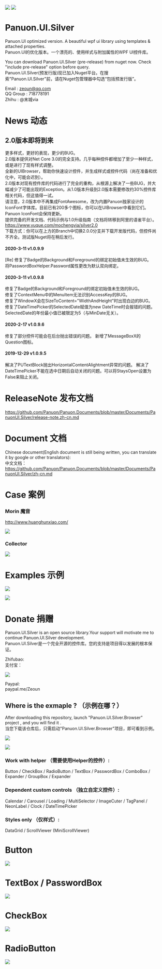 <a href="https://996.icu" target='_blank'><img src="https://img.shields.io/badge/link-996.icu-red.svg"></a>
<a href="https://996.icu" target='_blank'><img src="https://camo.githubusercontent.com/8948ee9e753309fa3e978b3a0bdeda5a0c3f98ec/68747470733a2f2f696d672e736869656c64732e696f2f62616467652f2e6e65742d253345253344342e302d626c75652e737667"></a>

# Panuon.UI.Silver
Panuon.UI optimized version. A beautiful wpf ui library using templates &amp; attached properties.  
Panuon.UI的优化版本。一个漂亮的、使用样式与附加属性的WPF UI控件库。

You can download Panuon.UI.Silver (pre-release) from nuget now. Check "include pre-release" option before query.  
Panuon.UI.Silver(预发行版)现已加入Nuget平台。在搜索"Panuon.UI.Silver"前，请在Nuget包管理器中勾选“包括预发行版”。  

Email : zeoun@qq.com  
QQ Group : 718778191  
Zhihu : @末城via

# News 动态  

## 2.0版本即将到来
更多样式，更好的表现，更少的BUG。  
2.0版本提供对Net Core 3.0的完全支持。几乎每种控件都增加了至少一种样式，或是进行了现有样式调整。  
全新的UIBrowser，帮助你快速设计控件，并生成样式或控件代码（尚在准备和优化中，可能会迟到）。  
2.0版本对现有控件库的代码进行了完全的重构，从根源上解决了一些BUG，并大幅减少了可能出现的Exception。从1.0版本升级到2.0版本需要修改约30%控件库相关代码，但这值得一试。  
请注意，2.0版本中不再集成FontAwesome，改为内置Panuon独家设计的IconFont字体库。目前已有200多个图标，你可以在UIBrowser中看到它们。Panuon IconFont会保持更新。  
提供完备的开发文档、代码示例与1.0升级指南（文档将转移到阿里的语雀平台）。https://www.yuque.com/mochengvia/silver2.0   
下载方式：你可以在上方的Branch中切换2.0.0分支并下载开发版代码，但控件尚不齐全。测试版Nuget将在稍后发行。  

#### 2020-3-11 v1.0.9.9
[Re] 修复了Badge的Background和Foreground的绑定初始值未生效的BUG。  
将PasswordBoxHelper.Password属性更改为默认双向绑定。

#### 2020-3-11 v1.0.9.8
修复了Badge的Background和Foreground的绑定初始值未生效的BUG。  
修复了ContextMenu中的MenuItem无法识别AccessKey的BUG。  
修复了WindowX会在SizeToContent="WidthAndHeight"时出现白边的BUG。  
修复了DateTimePicker的SelectedDate赋值为new DateTime时会报错的问题。SelectedDate的年份最小值已被限定为5（与MinDate无关）。  

#### 2020-2-17 v1.0.9.6
修复了部分控件可能会在后台抛出错误的问题。
新增了MessageBoxX的Question图标。

#### 2019-12-29 v1.0.9.5
解决了PUTextBlock抛出HorizontalContentAlightment异常的问题。
解决了DateTimePicker不能在选中日期后自动关闭的问题。可以将StaysOpen设置为False来阻止关闭。

# ReleaseNote 发布文档  

https://github.com/Panuon/Panuon.Documents/blob/master/Documents/PanuonUI.Silver/release-note.zh-cn.md

# Document 文档

Chinese document(English document is still being written, you can translate it by google or other translators):  
中文文档：  
https://github.com/Panuon/Panuon.Documents/blob/master/Documents/PanuonUI.Silver/zh-cn.md

# Case 案例  

### Morin 魔音

http://www.huanghunxiao.com/  
  
![](https://panuonui-silver-1252047526.cos.ap-chengdu.myqcloud.com/case_morin_4.png)  

### Collector 

![](https://panuonui-silver-1252047526.cos.ap-chengdu.myqcloud.com/case_collector_1.png)  

# Examples 示例  

![](https://panuonui-silver-1252047526.cos.ap-chengdu.myqcloud.com/window_1.png)

![](https://panuonui-silver-1252047526.cos.ap-chengdu.myqcloud.com/window_2.png)

# Donate  捐赠
Panuon.UI.Silver is an open source library.Your support will motivate me to continue Panuon.UI.Silver development.    
Panuon.UI.Silver是一个完全开源的控件库。您的支持是项目得以发展的根本保证。

Zhifubao:  
支付宝：

![](https://panuonui-silver-1252047526.cos.ap-chengdu.myqcloud.com/zhifubao.jpg)

Paypal:  
paypal.me/Zeoun  


## Where is the exmaple ? （示例在哪？）
After downloading this repository, launch "Panuon.UI.Silver.Browser" project , and you will find it .  
当您下载该仓库后，只需启动"Panuon.UI.Silver.Browser"项目，即可看到示例。

![](https://panuonui-silver-1252047526.cos.ap-chengdu.myqcloud.com/step1.png)

![](https://panuonui-silver-1252047526.cos.ap-chengdu.myqcloud.com/temp.jpg)
### Work with helper （需要使用Helper的控件）:
Button / CheckBox / RadioButton / TextBox / PasswordBox / ComboBox / Expander / GroupBox / Expander

### Dependent custom controls （独立自定义控件）:
Calendar / Carousel / Loading / MultiSelector / ImageCuter / TagPanel / NeonLabel / Clock / DateTimePicker

### Styles only （仅样式）:
DataGrid / ScrollViewer (MiniScrollViewer)

# Button 

![](https://panuonui-silver-1252047526.cos.ap-chengdu.myqcloud.com/button.jpg)

# TextBox / PasswordBox

![](https://panuonui-silver-1252047526.cos.ap-chengdu.myqcloud.com/textbox.jpg)

# CheckBox

![](https://panuonui-silver-1252047526.cos.ap-chengdu.myqcloud.com/checkbox.jpg)

# RadioButton

![](https://panuonui-silver-1252047526.cos.ap-chengdu.myqcloud.com/radiobutton.jpg)

